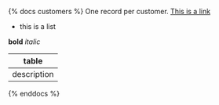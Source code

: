 {% docs customers %}
One record per customer.
[This is a link](google.com)

* this is a list

**bold** _italic_

|table|
|-----|
|description|

{% enddocs %}
